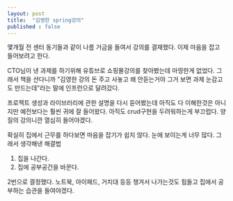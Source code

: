 ```yaml
---
layout: post
title:  "김영한 spring강의"
published : false
---
```

몇개월 전 센터 동기들과 같이 나름 거금을 들여서 강의를 결재했다. 
이제 마음을 잡고 들어보려고 한다. 

CTO님이 낸 과제를 하기위해 유튜브로 쇼핑몰강의를 찾아봤는데 마땅한게 없었다. 
그래서 책을 산다니까 "김영한 강의 돈 주고 사놓고 왜 안듣는거야 그거 보면 과제 눈감고도 만드는데"라는 말에 인프런으로 달려갔다.

프로젝트 생성과 라이브러리에 관한 설명을 다시 듣어봤는데 아직도 다 이해한것은 아니지만 예전보다는 훨씬 귀에 잘 들어왔다. 
아직도 crud구현을 두려워하는게 부끄럽다. 
양질의 강의니깐 열심히 들어야겠다. 

확실히 집에서 근무를 하다보면 마음을 잡기가 쉽지 않다. 눈에 보이는게 너무 많다. 
그래서 생각해낸 해결법
1. 집을 나간다.
2. 집에 공부공간을 바꾼다.

2번으로 결정했다. 
노트북, 아이패드, 거치대 등등 챙겨서 나가는것도 힘들고
집에서 공부하는 습관을 들여야겠다.
